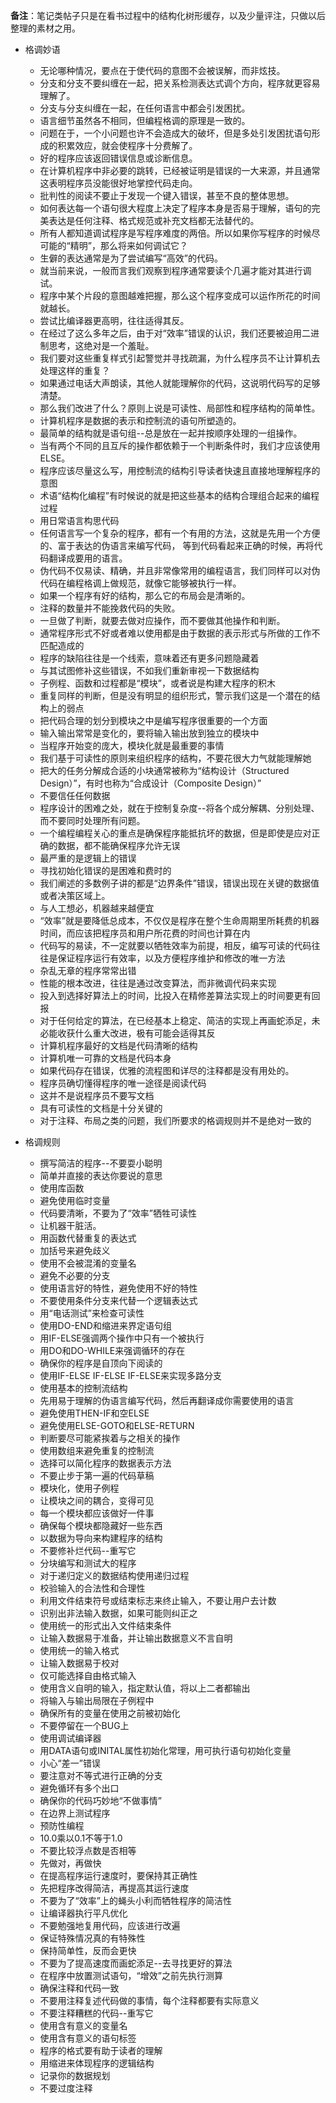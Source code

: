 **备注**：笔记类帖子只是在看书过程中的结构化树形缓存，以及少量评注，只做以后整理的素材之用。

- 格调妙语
  - 无论哪种情况，要点在于使代码的意图不会被误解，而非炫技。
  - 分支和分支不要纠缠在一起，把关系检测表达式调个方向，程序就更容易理解了。
  - 分支与分支纠缠在一起，在任何语言中都会引发困扰。
  - 语言细节虽然各不相同，但编程格调的原理是一致的。
  - 问题在于，一个小问题也许不会造成大的破坏，但是多处引发困扰语句形成的积累效应，就会使程序十分费解了。
  - 好的程序应该返回错误信息或诊断信息。
  - 在计算机程序中非必要的跳转，已经被证明是错误的一大来源，并且通常这表明程序员没能很好地掌控代码走向。
  - 批判性的阅读不要止于发现一个键入错误，甚至不良的整体思想。
  - 如何表达每一个语句很大程度上决定了程序本身是否易于理解，语句的完美表达是任何注释、格式规范或补充文档都无法替代的。
  - 所有人都知道调试程序是写程序难度的两倍。所以如果你写程序的时候尽可能的“精明”，那么将来如何调试它？
  - 生僻的表达通常是为了尝试编写“高效”的代码。
  - 就当前来说，一般而言我们观察到程序通常要读个几遍才能对其进行调试。
  - 程序中某个片段的意图越难把握，那么这个程序变成可以运作所花的时间就越长。
  - 尝试比编译器更高明，往往适得其反。
  - 在经过了这么多年之后，由于对“效率”错误的认识，我们还要被迫用二进制思考，这绝对是一个羞耻。
  - 我们要对这些重复样式引起警觉并寻找疏漏，为什么程序员不让计算机去处理这样的重复？
  - 如果通过电话大声朗读，其他人就能理解你的代码，这说明代码写的足够清楚。
  - 那么我们改进了什么？原则上说是可读性、局部性和程序结构的简单性。
  - 计算机程序是数据的表示和控制流的语句所塑造的。
  - 最简单的结构就是语句组--总是放在一起并按顺序处理的一组操作。
  - 当有两个不同的且互斥的操作都依赖于一个判断条件时，我们才应该使用ELSE。
  - 程序应该尽量这么写，用控制流的结构引导读者快速且直接地理解程序的意图
  - 术语“结构化编程”有时候说的就是把这些基本的结构合理组合起来的编程过程
  - 用日常语言构思代码
  - 任何语言写一个复杂的程序，都有一个有用的方法，这就是先用一个方便的、富于表达的伪语言来编写代码，
    等到代码看起来正确的时候，再将代码翻译成要用的语言。
  - 伪代码不仅易读、精确，并且非常像常用的编程语言，我们同样可以对伪代码在编程格调上做规范，就像它能够被执行一样。
  - 如果一个程序有好的结构，那么它的布局会是清晰的。
  - 注释的数量并不能挽救代码的失败。
  - 一旦做了判断，就要去做对应操作，而不要做其他操作和判断。
  - 通常程序形式不好或者难以使用都是由于数据的表示形式与所做的工作不匹配造成的
  - 程序的缺陷往往是一个线索，意味着还有更多问题隐藏着
  - 与其试图修补这些错误，不如我们重新审视一下数据结构
  - 子例程、函数和过程都是“模块”，或者说是构建大程序的积木
  - 重复同样的判断，但是没有明显的组织形式，警示我们这是一个潜在的结构上的弱点
  - 把代码合理的划分到模块之中是编写程序很重要的一个方面
  - 输入输出常常是变化的，要将输入输出放到独立的模块中
  - 当程序开始变的庞大，模块化就是最重要的事情
  - 我们基于可读性的原则来组织程序的结构，不要花很大力气就能理解她
  - 把大的任务分解成合适的小块通常被称为“结构设计（Structured Design）”，有时也称为“合成设计（Composite Design）”
  - 不要信任任何数据
  - 程序设计的困难之处，就在于控制复杂度--将各个成分解耦、分别处理、而不要同时处理所有问题。
  - 一个编程编程关心的重点是确保程序能抵抗坏的数据，但是即使是应对正确的数据，都不能确保程序允许无误
  - 最严重的是逻辑上的错误
  - 寻找初始化错误的是困难和费时的
  - 我们阐述的多数例子讲的都是“边界条件”错误，错误出现在关键的数据值或者决策区域上。
  - 与人工想必，机器越来越便宜
  - “效率”就是要降低总成本，不仅仅是程序在整个生命周期里所耗费的机器时间，而应该把程序员和用户所花费的时间也计算在内
  - 代码写的易读，不一定就要以牺牲效率为前提，相反，编写可读的代码往往是保证程序运行有效率，以及方便程序维护和修改的唯一方法
  - 杂乱无章的程序常常出错
  - 性能的根本改进，往往是通过改变算法，而非微调代码来实现
  - 投入到选择好算法上的时间，比投入在精修差算法实现上的时间要更有回报
  - 对于任何给定的算法，在已经基本上稳定、简洁的实现上再画蛇添足，未必能收获什么重大改进，极有可能会适得其反
  - 计算机程序最好的文档是代码清晰的结构
  - 计算机唯一可靠的文档是代码本身
  - 如果代码存在错误，优雅的流程图和详尽的注释都是没有用处的。
  - 程序员确切懂得程序的唯一途径是阅读代码
  - 这并不是说程序员不要写文档
  - 具有可读性的文档是十分关键的
  - 对于注释、布局之类的问题，我们所要求的格调规则并不是绝对一致的

- 格调规则
  - 撰写简洁的程序--不要耍小聪明
  - 简单并直接的表达你要说的意思
  - 使用库函数
  - 避免使用临时变量
  - 代码要清晰，不要为了“效率”牺牲可读性
  - 让机器干脏活。
  - 用函数代替重复的表达式
  - 加括号来避免歧义
  - 使用不会被混淆的变量名
  - 避免不必要的分支
  - 使用语言好的特性，避免使用不好的特性
  - 不要使用条件分支来代替一个逻辑表达式
  - 用“电话测试”来检查可读性
  - 使用DO-END和缩进来界定语句组
  - 用IF-ELSE强调两个操作中只有一个被执行
  - 用DO和DO-WHILE来强调循环的存在
  - 确保你的程序是自顶向下阅读的
  - 使用IF-ELSE IF-ELSE IF-ELSE来实现多路分支
  - 使用基本的控制流结构
  - 先用易于理解的伪语言编写代码，然后再翻译成你需要使用的语言
  - 避免使用THEN-IF和空ELSE
  - 避免使用ELSE-GOTO和ELSE-RETURN
  - 判断要尽可能紧挨着与之相关的操作
  - 使用数组来避免重复的控制流
  - 选择可以简化程序的数据表示方法
  - 不要止步于第一遍的代码草稿
  - 模块化，使用子例程
  - 让模块之间的耦合，变得可见
  - 每一个模块都应该做好一件事
  - 确保每个模块都隐藏好一些东西
  - 以数据为导向来构建程序的结构
  - 不要修补烂代码--重写它
  - 分块编写和测试大的程序
  - 对于递归定义的数据结构使用递归过程
  - 校验输入的合法性和合理性
  - 利用文件结束符号或结束标志来终止输入，不要让用户去计数
  - 识别出非法输入数据，如果可能则纠正之
  - 使用统一的形式出入文件结束条件
  - 让输入数据易于准备，并让输出数据意义不言自明
  - 使用统一的输入格式
  - 让输入数据易于校对
  - 仅可能选择自由格式输入
  - 使用含义自明的输入，指定默认值，将以上二者都输出
  - 将输入与输出局限在子例程中
  - 确保所有的变量在使用之前被初始化
  - 不要停留在一个BUG上
  - 使用调试编译器
  - 用DATA语句或INITAL属性初始化常理，用可执行语句初始化变量
  - 小心“差一”错误
  - 要注意对不等式进行正确的分支
  - 避免循环有多个出口
  - 确保你的代码巧妙地“不做事情”
  - 在边界上测试程序
  - 预防性编程
  - 10.0乘以0.1不等于1.0
  - 不要比较浮点数是否相等
  - 先做对，再做快
  - 在提高程序运行速度时，要保持其正确性
  - 先把程序改得简洁，再提高其运行速度
  - 不要为了“效率”上的蝇头小利而牺牲程序的简洁性
  - 让编译器执行平凡优化
  - 不要勉强地复用代码，应该进行改遍
  - 保证特殊情况真的有特殊性
  - 保持简单性，反而会更快
  - 不要为了提高速度而画蛇添足--去寻找更好的算法
  - 在程序中放置测试语句，“增效”之前先执行测算
  - 确保注释和代码一致
  - 不要用注释复述代码做的事情，每个注释都要有实际意义
  - 不要注释糟糕的代码--重写它
  - 使用含有意义的变量名
  - 使用含有意义的语句标签
  - 程序的格式要有助于读者的理解
  - 用缩进来体现程序的逻辑结构
  - 记录你的数据规划
  - 不要过度注释
